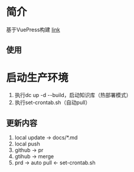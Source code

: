 # 简介
基于VuePress构建 [link](https://vuepress.vuejs.org/zh/guide/getting-started.html)

## 使用
# 启动生产环境
1. 执行dc up -d --build，启动知识库（热部署模式）
2. 执行set-crontab.sh（自动pull）

## 更新内容
1. local update -> docs/*.md
2. local push
3. github -> pr
4. gtihub -> merge
5. prd -> auto pull <- set-crontab.sh